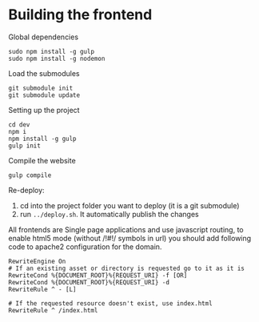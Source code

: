 # Building the frontend

Global dependencies
```
sudo npm install -g gulp
sudo npm install -g nodemon
```

Load the submodules
```
git submodule init
git submodule update
```

Setting up the project
```
cd dev
npm i
npm install -g gulp
gulp init
```

Compile the website
```
gulp compile
```

Re-deploy:
1. cd into the project folder you want to deploy (it is a git submodule)
2. run `../deploy.sh`. It automatically publish the changes



All frontends are Single page applications and use javascript routing, to enable html5 mode (without /!#!/ symbols in url) you should add following code to apache2 configuration for the domain.
```
RewriteEngine On  
# If an existing asset or directory is requested go to it as it is
RewriteCond %{DOCUMENT_ROOT}%{REQUEST_URI} -f [OR]  
RewriteCond %{DOCUMENT_ROOT}%{REQUEST_URI} -d  
RewriteRule ^ - [L]

# If the requested resource doesn't exist, use index.html
RewriteRule ^ /index.html
```
